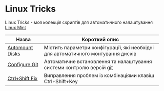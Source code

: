 # Linux Tricks

Linux Tricks - моя колекція скриптів для автоматичного налаштування [Linux Mint](https://uk.wikipedia.org/wiki/Linux_Mint)

| Назва | Короткий опис |
|  ---  |      ---      |
| [Automount Disks](/Automount%20Disks) | Містить параметри конфігурації, які необхідні для автоматичного монтування дисків |
| [Configure Git](/Configure%20Git)     | Автоматичне встановлення та налаштування системи контролю версій [git](https://uk.wikipedia.org/wiki/Git) |
| [Ctrl+Shift Fix](/Ctrl%2BShift%20Fix) | Виправлення проблем із комбінаціями клавіш Ctrl+Shift+Key |
